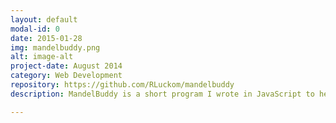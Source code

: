```yaml
---
layout: default
modal-id: 0
date: 2015-01-28
img: mandelbuddy.png
alt: image-alt
project-date: August 2014
category: Web Development
repository: https://github.com/RLuckom/mandelbuddy
description: MandelBuddy is a short program I wrote in JavaScript to help me understand fractals. It draws the <a href="http://en.wikipedia.org/wiki/Mandelbrot_set">Mandelbrot set</a> on a designated canvas, coloring the pixels based on how many steps it takes to determine if they are in the set. 

---
```

